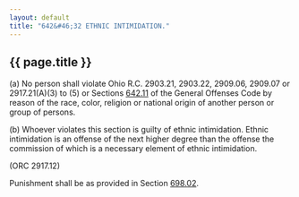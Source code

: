 ```yaml
---
layout: default 
title: "642&#46;32 ETHNIC INTIMIDATION."
---
```


{{ page.title }}
----------------

​(a) No person shall violate Ohio R.C. 2903.21, 2903.22, 2909.06,
2909.07 or 2917.21(A)(3) to (5) or Sections [642.11](30b1ad21.html) of
the General Offenses Code by reason of the race, color, religion or
national origin of another person or group of persons.

​(b) Whoever violates this section is guilty of ethnic intimidation.
Ethnic intimidation is an offense of the next higher degree than the
offense the commission of which is a necessary element of ethnic
intimidation.

(ORC 2917.12)

Punishment shall be as provided in Section [698.02](38e2f631.html).

